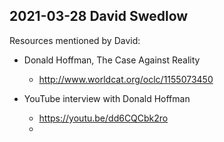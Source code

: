 ## 2021-03-28  David Swedlow

Resources mentioned by David:

-  Donald Hoffman, The Case Against Reality
    - http://www.worldcat.org/oclc/1155073450

- YouTube interview with Donald Hoffman
    - https://youtu.be/dd6CQCbk2ro
    - 